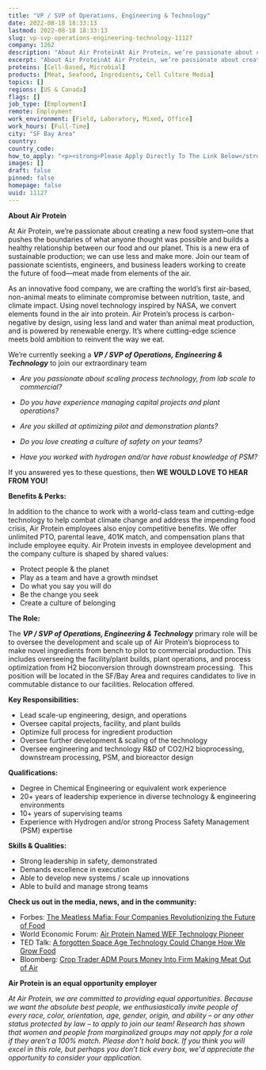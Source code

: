 ```yaml
---
title: "VP / SVP of Operations, Engineering & Technology"
date: 2022-08-18 18:33:13
lastmod: 2022-08-18 18:33:13
slug: vp-svp-operations-engineering-technology-11127
company: 1262
description: "About Air ProteinAt Air Protein, we’re passionate about creating a new food system–one that pushes the boundaries of what anyone thought was possible and builds a healthy relationship between our food and our planet. This is a new era of sustainable production; we can use less and make more. Join our team of passionate scientists, engineers, and business leaders working to create the future of food—meat made from elements of the air. "
excerpt: "About Air ProteinAt Air Protein, we’re passionate about creating a new food system–one that pushes the boundaries of what anyone thought was possible and builds a healthy relationship between our food and our planet. This is a new era of sustainable production; we can use less and make more. Join our team of passionate scientists, engineers, and business leaders working to create the future of food—meat made from elements of the air. "
proteins: [Cell-Based, Microbial]
products: [Meat, Seafood, Ingredients, Cell Culture Media]
topics: []
regions: [US & Canada]
flags: []
job_type: [Employment]
remote: Employment
work_environment: [Field, Laboratory, Mixed, Office]
work_hours: [Full-Time]
city: "SF Bay Area"
country: 
country_code: 
how_to_apply: "<p><strong>Please Apply Directly To The Link Below</strong></p>"
images: []
draft: false
pinned: false
homepage: false
uuid: 11127
---
```

<p><strong>About Air Protein</strong></p>
<p>At Air Protein, we’re passionate about creating a new food system–one that pushes the boundaries of what anyone thought was possible and builds a healthy relationship between our food and our planet. This is a new era of sustainable production; we can use less and make more. Join our team of passionate scientists, engineers, and business leaders working to create the future of food—meat made from elements of the air. </p>
<p>As an innovative food company, we are crafting the world’s first air-based, non-animal meats to eliminate compromise between nutrition, taste, and climate impact. Using novel technology inspired by NASA, we convert elements found in the air into protein. Air Protein’s process is carbon-negative by design, using less land and water than animal meat production, and is powered by renewable energy. It’s where cutting-edge science meets bold ambition to reinvent the way we eat. </p>
<p>We’re currently seeking a <em><strong>VP / SVP of Operations, Engineering & Technology</strong> </em>to join our extraordinary team</p>
<ul>
<li><em>Are you passionate about scaling process technology, from lab scale to commercial? </em></li>
</ul>
<ul>
<li><em>Do you have experience managing capital projects and plant operations?</em></li>
</ul>
<ul>
<li><em>Are you skilled at optimizing pilot and demonstration plants?</em></li>
</ul>
<ul>
<li><em>Do you love creating a culture of safety on your teams?</em></li>
</ul>
<ul>
<li><em>Have you worked with hydrogen and/or have robust knowledge of PSM?</em></li>
</ul>
<p>If you answered yes to these questions, then <strong>WE WOULD LOVE TO HEAR FROM YOU!</strong></p>
<p><strong>Benefits & Perks:</strong></p>
<p>In addition to the chance to work with a world-class team and cutting-edge technology to help combat climate change and address the impending food crisis, Air Protein employees also enjoy competitive benefits. We offer unlimited PTO, parental leave, 401K match, and compensation plans that include employee equity. Air Protein invests in employee development and the company culture is shaped by shared values:</p>
<ul>
<li>Protect people & the planet</li>
<li>Play as a team and have a growth mindset</li>
<li>Do what you say you will do</li>
<li>Be the change you seek</li>
<li>Create a culture of belonging</li>
</ul>
<p><strong>The Role:</strong></p>
<p>The<em> <strong>VP / SVP of Operations, Engineering & Technology</strong> </em>primary role will be to oversee the development and scale up of Air Protein’s bioprocess to make novel ingredients from bench to pilot to commercial production. This includes overseeing the facility/plant builds, plant operations, and process optimization from H2 bioconversion through downstream processing.  This position will be located in the SF/Bay Area and requires candidates to live in commutable distance to our facilities. Relocation offered. </p>
<p><strong>Key Responsibilities:</strong></p>
<ul>
<li>Lead scale-up engineering, design, and operations</li>
<li>Oversee capital projects, facility, and plant builds</li>
<li>Optimize full process for ingredient production</li>
<li>Oversee further development & scaling of the technology</li>
<li>Oversee engineering and technology R&D of CO2/H2 bioprocessing, downstream processing, PSM, and bioreactor design</li>
</ul>
<p><strong>Qualifications:</strong></p>
<ul>
<li>Degree in Chemical Engineering or equivalent work experience</li>
<li>20+ years of leadership experience in diverse technology & engineering environments</li>
<li>10+ years of supervising teams</li>
<li>Experience with Hydrogen and/or strong Process Safety Management (PSM) expertise </li>
</ul>
<p><strong>Skills & Qualities:</strong></p>
<ul>
<li>Strong leadership in safety, demonstrated </li>
<li>Demands excellence in execution </li>
<li>Able to develop new systems / scale up innovations</li>
<li>Able to build and manage strong teams</li>
</ul>
<p><strong>Check us out in the media, news, and in the community:</strong></p>
<ul>
<li>Forbes: <a href="https://www.forbes.com/sites/johncumbers/2021/03/01/the-meatless-mafia-four-companies-revolutionizing-the-future-of-food/?sh=2e026bbb73ed">The Meatless Mafia: Four Companies Revolutionizing the Future of Food</a></li>
<li>World Economic Forum: <a href="https://au.finance.yahoo.com/news/air-protein-receives-technology-pioneer-190500650.html">Air Protein Named WEF Technology Pioneer</a></li>
<li>TED Talk: <a href="https://www.ted.com/talks/lisa_dyson_a_forgotten_space_age_technology_could_change_how_we_grow_food?language=en">A forgotten Space Age Technology Could Change How We Grow Food</a></li>
<li>Bloomberg: <a href="https://www.bloomberg.com/news/articles/2021-01-07/crop-trader-adm-pours-money-into-firm-making-meat-out-of-air">Crop Trader ADM Pours Money Into Firm Making Meat Out of Air</a></li>
</ul>
<p><strong>Air Protein is an equal opportunity employer</strong></p>
<p><em>At Air Protein, we are committed to providing equal opportunities. Because we want the absolute best people, we enthusiastically invite people of every race, color, orientation, age, gender, origin, and ability – or any other status protected by law – to apply to join our team! </em><em>Research has shown that women and people from marginalized groups may not apply for a role if they aren't a 100% match. Please don't hold back. If you think you will excel in this role, but perhaps you don’t tick every box, we'd appreciate the opportunity to consider your application.</em></p>
